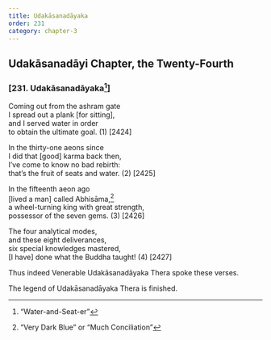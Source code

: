 ```yaml
---
title: Udakāsanadāyaka
order: 231
category: chapter-3
---
```


## Udakāsanadāyi Chapter, the Twenty-Fourth

### \[231. Udakāsanadāyaka[^1]\]

Coming out from the ashram gate  
I spread out a plank \[for sitting\],  
and I served water in order  
to obtain the ultimate goal. (1) \[2424\]

In the thirty-one aeons since  
I did that \[good\] karma back then,  
I’ve come to know no bad rebirth:  
that’s the fruit of seats and water. (2) \[2425\]

In the fifteenth aeon ago  
\[lived a man\] called Abhisāma,[^2]  
a wheel-turning king with great strength,  
possessor of the seven gems. (3) \[2426\]

The four analytical modes,  
and these eight deliverances,  
six special knowledges mastered,  
\[I have\] done what the Buddha taught! (4) \[2427\]

Thus indeed Venerable Udakāsanadāyaka Thera spoke these verses.

The legend of Udakāsanadāyaka Thera is finished.

[^1]: “Water-and-Seat-er”

[^2]: “Very Dark Blue” or “Much Conciliation”

